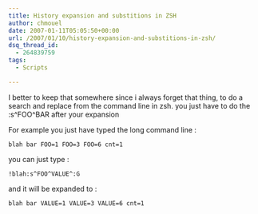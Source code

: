 ```yaml
---
title: History expansion and substitions in ZSH
author: chmouel
date: 2007-01-11T05:05:50+00:00
url: /2007/01/10/history-expansion-and-substitions-in-zsh/
dsq_thread_id:
  - 264839759
tags:
  - Scripts

---
```

I better to keep that somewhere since i always forget that thing, to do a search and replace from the command line in zsh. you just have to do the :s^FOO^BAR after your expansion

For example you just have typed the long command line :


```
blah bar FOO=1 FOO=3 FOO=6 cnt=1

```


you can just type :


```
!blah:s^FOO^VALUE^:G 

```


and it will be expanded to :


```
blah bar VALUE=1 VALUE=3 VALUE=6 cnt=1

```
